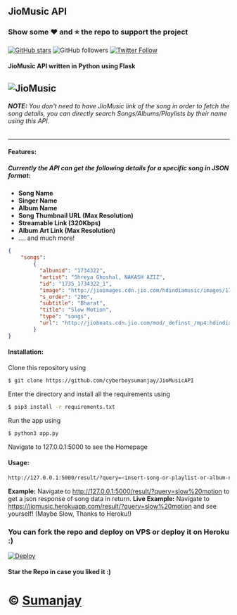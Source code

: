 ## JioMusic API


### Show some :heart: and :star: the repo to support the project

[![GitHub stars](https://img.shields.io/github/stars/cyberboysumanjay/jiomusicapi.svg?style=social&label=Star)](https://github.com/cyberboysumanjay/JioMusicAPI)
![GitHub followers](https://img.shields.io/github/followers/cyberboysumanjay.svg?style=social&label=Follow)
[![Twitter Follow](https://img.shields.io/twitter/follow/cyberboysj.svg?style=social)](https://twitter.com/CyberboySj)

#### JioMusic API written in Python using Flask  
![JioMusic](https://telegra.ph/file/a053512b3f86018f275a2.png)
 ---
###### **NOTE:** You don't need to have JioMusic link of the song in order to fetch the song details, you can directly search Songs/Albums/Playlists by their name using this API.  

 ---

#### Features:
##### Currently the API can get the following details for a specific song in JSON format:
- **Song Name**
- **Singer Name**
- **Album Name**
- **Song Thumbnail URL (Max Resolution)**
- **Streamable Link (320Kbps)**
- **Album Art Link (Max Resolution)**
- .... and much more!

```json
{
    "songs":
        {
          "albumid": "1734322",
          "artist": "Shreya Ghoshal, NAKASH AZIZ",
          "id": "1735_1734322_1",
          "image": "http://jioimages.cdn.jio.com/hdindiamusic/images/1735/1734322/1734322_1556177408_800x800.jpg",
          "s_order": "286",
          "subtitle": "Bharat",
          "title": "Slow Motion",
          "type": "songs",
          "url": "http://jiobeats.cdn.jio.com/mod/_definst_/mp4:hdindiamusic/audiofiles/1735/1734322/1735_1734322_1_320.mp4/playlist.m3u8"
        }
}
```

#### Installation:

Clone this repository using
```sh
$ git clone https://github.com/cyberboysumanjay/JioMusicAPI
```
Enter the directory and install all the requirements using
```sh
$ pip3 install -r requirements.txt
```
Run the app using
```sh
$ python3 app.py
```
Navigate to 127.0.0.1:5000 to see the Homepage

#### Usage:
```sh
http://127.0.0.1:5000/result/?query=<insert-song-or-playlist-or-album-name-here>
```
**Example:** Navigate to http://127.0.0.1:5000/result/?query=slow%20motion to get a json response of song data in return.
**Live Example:** Navigate to https://jiomusic.herokuapp.com/result/?query=slow%20motion and see yourself! (Maybe Slow, Thanks to Heroku!)
### You can fork the repo and deploy on VPS or deploy it on Heroku :)  
[![Deploy](https://www.herokucdn.com/deploy/button.svg)](https://heroku.com/deploy?template=https://github.com/cyberboysumanjay/JioMusicAPI/tree/master)


#### Star the Repo in case you liked it :)

# © [Sumanjay](https://cyberboysumanjay.github.io)
